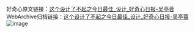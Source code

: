 好奇心原文链接：[这个设计了不起之今日最佳_设计_好奇心日报-吴亭蓉](https://www.qdaily.com/articles/1764.html)
WebArchive归档链接：[这个设计了不起之今日最佳_设计_好奇心日报-吴亭蓉](http://web.archive.org/web/20190623150032/https://www.qdaily.com/articles/1764.html)
![image](http://ww3.sinaimg.cn/large/007d5XDply1g3v4mlgmwfj30u0auj4qp)